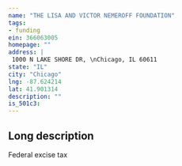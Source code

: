 ```yaml
---
name: "THE LISA AND VICTOR NEMEROFF FOUNDATION"
tags:
- funding
ein: 366063005
homepage: ""
address: |
 1000 N LAKE SHORE DR, \nChicago, IL 60611
state: "IL"
city: "Chicago"
lng: -87.624214
lat: 41.901314
description: ""
is_501c3: 
---
```


## Long description

Federal excise tax
